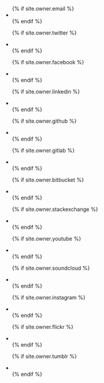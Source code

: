 
<!--TODO: enable/disable captions based on available width -->
<div class="social-links">
    <ul>
{% if site.owner.email %}
    <li>
        <a href="mailto:{{ site.owner.email }}">
            <i class="fa fa-fw fa-envelope"></i><!-- Email -->
        </a>
    </li>
{% endif %}

{% if site.owner.twitter %}
    <li>
        <a href="https://twitter.com/{{ site.owner.twitter }}">
            <i class="fa fa-fw fa-twitter"></i><!-- Twitter -->
        </a>
    </li>
{% endif %}

{% if site.owner.facebook %}
    <li>
        <a href="https://facebook.com/{{ site.owner.facebook }}">
            <i class="fa fa-fw fa-facebook"></i><!-- Facebook -->
        </a>
    </li>
{% endif %}

<!-- NOTE: google plus is going out of commission! -->
<!--
{% if site.owner.google_plus %}
    <li>
        <a href="https://google.com/{{ site.owner.google_plus }}">
            <i class="fa fa-fw fa-google-plus"></i> Google+
        </a>
    </li>
{% endif %}
-->

{% if site.owner.linkedin %}
    <li>
        <a href="https://linkedin.com/in/{{ site.owner.linkedin }}">
            <i class="fa fa-fw fa-linkedin"></i><!-- LinkedIn -->
        </a>
    </li>
{% endif %}

{% if site.owner.github %}
    <li>
        <a href="https://github.com/{{ site.owner.github }}">
            <i class="fa fa-fw fa-github"></i><!-- GitHub -->
        </a>
    </li>
{% endif %}

{% if site.owner.gitlab %}
    <li>
        <a href="https://gitlab.com/{{ site.owner.github }}">
            <i class="fa fa-fw fa-gitlab"></i><!-- GitLab -->
        </a>
    </li>
{% endif %}

{% if site.owner.bitbucket %}
    <li>
        <a href="https://bitbucket.org/{{ site.owner.bitbucket }}">
            <i class="fa fa-fw fa-bitbucket"></i><!-- BitBucket -->
        </a>
    </li>
{% endif %}

{% if site.owner.stackexchange %}
    <li>
        <a href="https://stackexchange.com/users/{{ site.owner.stackexchange }}">
            <i class="fa fa-fw fa-stack-exchange"></i><!-- Stackexchange -->
        </a>
    </li>
{% endif %}

{% if site.owner.youtube %}
    <li>
        <a href="https://youtube.com/user/{{ site.owner.youtube }}">
            <i class="fa fa-fw fa-youtube"></i><!-- YouTube -->
        </a>
    </li>
{% endif %}

{% if site.owner.soundcloud %}
    <li>
        <a href="https://soundcloud.com/{{ site.owner.soundcloud }}">
            <i class="fa fa-fw fa-soundcloud"></i><!-- Soundcloud -->
        </a>
    </li>
{% endif %}

{% if site.owner.instagram %}
    <li>
        <a href="https://instagram.com/{{ site.owner.instagram }}">
            <i class="fa fa-fw fa-instagram"></i><!-- Instagram -->
        </a>
    </li>
{% endif %}

{% if site.owner.flickr %}
    <li>
        <a href="https://www.flickr.com/photos/{{ site.owner.flickr }}">
            <i class="fa fa-fw fa-flickr"></i><!-- Flickr -->
        </a>
    </li>
{% endif %}

{% if site.owner.tumblr %}
    <li>
        <a href="http://{{ site.owner.tumblr }}.tumblr.com">
            <i class="fa fa-fw fa-tumblr"></i><!-- Tumblr -->
        </a>
    </li>
{% endif %}
</ul>
</div>
